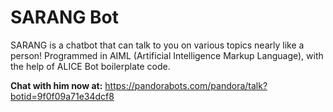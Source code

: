 # SARANG Bot

SARANG is a chatbot that can talk to you on various topics nearly like a person! Programmed in AIML (Artificial Intelligence Markup Language), with the help of ALICE Bot boilerplate code.

**Chat with him now at:** https://pandorabots.com/pandora/talk?botid=9f0f09a71e34dcf8
